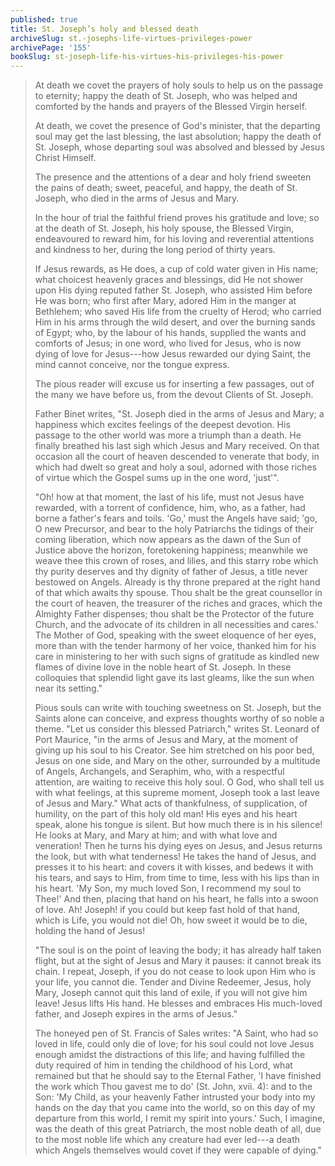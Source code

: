 ```yaml
---
published: true
title: St. Joseph’s holy and blessed death
archiveSlug: st.-josephs-life-virtues-privileges-power
archivePage: '155'
bookSlug: st-joseph-life-his-virtues-his-privileges-his-power
---
```


> At death we covet the prayers of holy souls to help us on the passage to eternity; happy the death of St. Joseph, who was helped and comforted by the hands and prayers of the Blessed Virgin herself.
>
> At death, we covet the presence of God's minister, that the departing soul may get the last blessing, the last absolution; happy the death of St. Joseph, whose departing soul was absolved and blessed by Jesus Christ Himself.
>
> The presence and the attentions of a dear and holy friend sweeten the pains of death; sweet, peaceful, and happy, the death of St. Joseph, who died in the arms of Jesus and Mary.
>
> In the hour of trial the faithful friend proves his gratitude and love; so at the death of St. Joseph, his holy spouse, the Blessed Virgin, endeavoured to reward him, for his loving and reverential attentions and kindness to her, during the long period of thirty years.
>
> If Jesus rewards, as He does, a cup of cold water given in His name; what choicest heavenly graces and blessings, did He not shower upon His dying reputed father St. Joseph, who assisted Him before He was born; who first after Mary, adored Him in the manger at Bethlehem; who saved His life from the cruelty of Herod; who carried Him in his arms through the wild desert, and over the burning sands of Egypt; who, by the labour of his hands, supplied the wants and comforts of Jesus; in one word, who lived for Jesus, who is now dying of love for Jesus---how Jesus rewarded our dying Saint, the mind cannot conceive, nor the tongue express.
>
> The pious reader will excuse us for inserting a few passages, out of the many we have before us, from the devout Clients of St. Joseph.
>
> Father Binet writes, "St. Joseph died in the arms of Jesus and Mary; a happiness which excites feelings of the deepest devotion. His passage to the other world was more a triumph than a death. He finally breathed his last sigh which Jesus and Mary received. On that occasion all the court of heaven descended to venerate that body, in which had dwelt so great and holy a soul, adorned with those riches of virtue which the Gospel sums up in the one word, 'just'".
>
> "Oh! how at that moment, the last of his life, must not Jesus have rewarded, with a torrent of confidence, him, who, as a father, had borne a father's fears and toils. 'Go,' must the Angels have said; 'go, O new Precursor, and bear to the holy Patriarchs the tidings of their coming liberation, which now appears as the dawn of the Sun of Justice above the horizon, foretokening happiness; meanwhile we weave thee this crown of roses, and lilies, and this starry robe which thy purity deserves and thy dignity of father of Jesus, a title never bestowed on Angels. Already is thy throne prepared at the right hand of that which awaits thy spouse. Thou shalt be the great counsellor in the court of heaven, the treasurer of the riches and graces, which the Almighty Father dispenses; thou shalt be the Protector of the future Church, and the advocate of its children in all necessities and cares.' The Mother of God, speaking with the sweet eloquence of her eyes, more than with the tender harmony of her voice, thanked him for his care in ministering to her with such signs of gratitude as kindled new flames of divine love in the noble heart of St. Joseph. In these colloquies that splendid light gave its last gleams, like the sun when near its setting."
>
> Pious souls can write with touching sweetness on St. Joseph, but the Saints alone can conceive, and express thoughts worthy of so noble a theme. "Let us consider this blessed Patriarch," writes St. Leonard of Port Maurice, "in the arms of Jesus and Mary, at the moment of giving up his soul to his Creator. See him stretched on his poor bed, Jesus on one side, and Mary on the other, surrounded by a multitude of Angels, Archangels, and Seraphim, who, with a respectful attention, are waiting to receive this holy soul. O God, who shall tell us with what feelings, at this supreme moment, Joseph took a last leave of Jesus and Mary." What acts of thankfulness, of supplication, of humility, on the part of this holy old man! His eyes and his heart speak, alone his tongue is silent. But how much there is in his silence! He looks at Mary, and Mary at him; and with what love and veneration! Then he turns his dying eyes on Jesus, and Jesus returns the look, but with what tenderness! He takes the hand of Jesus, and presses it to his heart: and covers it with kisses, and bedews it with his tears, and says to Him, from time to time, less with his lips than in his heart. 'My Son, my much loved Son, I recommend my soul to Thee!' And then, placing that hand on his heart, he falls into a swoon of love. Ah! Joseph! if you could but keep fast hold of that hand, which is Life, you would not die! Oh, how sweet it would be to die, holding the hand of Jesus!
>
> "The soul is on the point of leaving the body; it has already half taken flight, but at the sight of Jesus and Mary it pauses: it cannot break its chain. I repeat, Joseph, if you do not cease to look upon Him who is your life, you cannot die. Tender and Divine Redeemer, Jesus, holy Mary, Joseph cannot quit this land of exile, if you will not give him leave! Jesus lifts His hand. He blesses and embraces His much-loved father, and Joseph expires in the arms of Jesus."
>
> The honeyed pen of St. Francis of Sales writes: "A Saint, who had so loved in life, could only die of love; for his soul could not love Jesus enough amidst the distractions of this life; and having fulfilled the duty required of him in tending the childhood of his Lord, what remained but that he should say to the Eternal Father, 'I have finished the work which Thou gavest me to do' (St. John, xvii. 4): and to the Son: 'My Child, as your heavenly Father intrusted your body into my hands on the day that you came into the world, so on this day of my departure from this world, I remit my spirit into yours.' Such, I imagine, was the death of this great Patriarch, the most noble death of all, due to the most noble life which any creature had ever led---a death which Angels themselves would covet if they were capable of dying."
